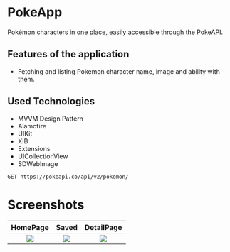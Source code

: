 # PokeApp

Pokémon characters in one place, easily accessible through the PokeAPI.
  
  ## Features of the application ##
- Fetching and listing Pokemon character name, image and ability  with them.
  
## Used Technologies
- MVVM Design Pattern
- Alamofire
- UIKit
- XIB
- Extensions
- UICollectionView
- SDWebImage

````
GET https://pokeapi.co/api/v2/pokemon/
````

# Screenshots
HomePage |  Saved | DetailPage
:---:|:---:|:---:
![](https://user-images.githubusercontent.com/101430394/227094382-328a44a7-cfb7-4f70-9369-25cf986cea2a.png)|![](https://user-images.githubusercontent.com/101430394/227094935-39ef0adb-db57-4dcc-a408-e2f57149694d.png)|![](https://user-images.githubusercontent.com/101430394/227094487-f8b67b82-0b41-4612-bbc6-83118abb6f27.png)



